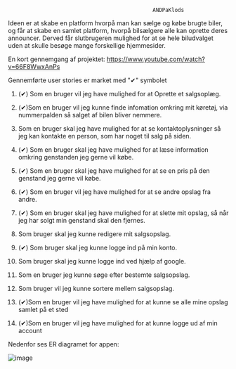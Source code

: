                                                  ANDPaKlods
Ideen er at skabe en platform hvorpå man kan sælge og købe brugte biler, og får at skabe en samlet platform, hvorpå bilsælgere alle kan oprette deres announcer. Derved får slutbrugeren mulighed for at se hele biludvalget uden at skulle besøge mange forskellige hjemmesider.

En kort gennemgang af projektet: 
https://www.youtube.com/watch?v=66F8WwxAnPs

Gennemførte user stories er market med "✔" symbolet

1. (✔) Som en bruger vil jeg have mulighed for at Oprette et salgsoplæg.

2. (✔)Som en bruger vil jeg kunne finde infomation omkring mit køretøj, via nummerpalden så salget af bilen bliver nemmere.
 
3.  Som en bruger skal jeg have mulighed for at se kontaktoplysninger så jeg kan kontakte en person, som har noget til salg på siden.
  
4. (✔) Som en bruger skal jeg have mulighed for at læse information omkring genstanden jeg gerne vil købe.         	                                                                                                                                                                                       	
5. (✔) Som en bruger skal jeg have mulighed for at se en pris på den genstand jeg gerne vil købe.
  
6. (✔) Som en bruger vil jeg have mulighed for at se andre opslag fra andre.
  
7. (✔) Som en bruger skal jeg have mulighed for at slette mit opslag, så når jeg har solgt min genstand skal den fjernes.
  
8.  Som bruger skal jeg kunne redigere mit salgsopslag.
  
9. (✔) Som bruger skal jeg kunne logge ind på min konto.
  
10.  Som bruger skal jeg kunne logge ind ved hjælp af google.
  
11. Som en bruger jeg kunne søge efter bestemte salgsopslag.
  
12. Som bruger vil jeg kunne sortere mellem salgsopslag.

13. (✔)Som en bruger vil jeg have mulighed for at kunne se alle mine opslag samlet på et sted 

14. (✔)Som en bruger vil jeg have mulighed for at kunne logge ud af min account 


Nedenfor ses ER diagramet for appen:
                                                                                                                
![image](https://user-images.githubusercontent.com/73698747/167742264-41458754-49eb-4928-884d-7e4f0d2f62a0.png)

